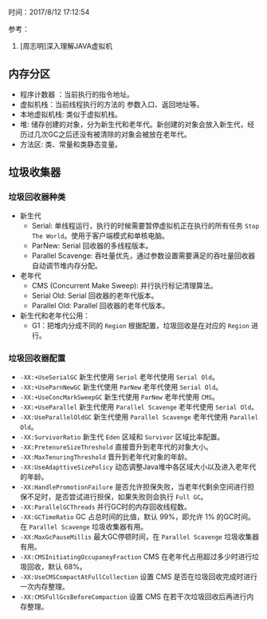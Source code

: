 ##   
时间：2017/8/12 17:12:54 

参考：

1. [周志明]深入理解JAVA虚拟机

## 内存分区  

* 程序计数器 ：当前执行的指令地址。
* 虚拟机栈：当前线程执行的方法的 参数入口、返回地址等。
* 本地虚拟机栈: 类似于虚拟机栈。
* 堆: 储存创建的对象，分为新生代和老年代。新创建的对象会放入新生代，经历过几次GC之后还没有被清除的对象会被放在老年代。
* 方法区: 类、常量和类静态变量。

## 垃圾收集器 

### 垃圾回收器种类 
* 新生代
	* Serial: 单线程运行，执行的时候需要暂停虚拟机正在执行的所有任务 `Stop The World`。使用于客户端模式和单核电脑。
	* ParNew: Serial 回收器的多线程版本。
	* Parallel Scavenge: 吞吐量优先，通过参数设置需要满足的吞吐量回收器自动调节堆内存分配。 
* 老年代 
	* CMS (Concurrent Make Sweep):  并行执行标记清理算法。
	* Serial Old: Serial 回收器的老年代版本。
	* Parallel Old: Parallel  回收器的老年代版本。
* 新生代和老年代公用：
	* G1：把堆内分成不同的 `Region` 根据配置，垃圾回收是在对应的 `Region` 进行。

### 垃圾回收器配置    

* `-XX:+UseSerialGC` 新生代使用 `Seriol` 老年代使用 `Serial Old`。
* `-XX:+UseParnNewGC` 新生代使用 `ParNew` 老年代使用 `Serial Old`。
* `-XX:+UseConcMarkSweepGC`  新生代使用 `ParNew` 老年代使用 `CMS`。
* `-XX:+UseParallel` 新生代使用 `Parallel Scavenge` 老年代使用 `Serial Old`。
* `-XX:UseParallelOldGC` 新生代使用 `Parallel Scavenge` 老年代使用 `Parallel Old`。
* `-XX:SurvivorRatio` 新生代 `Eden` 区域和 `Survivor` 区域比率配置。
* `-XX:PretenureSizeThreshold` 直接晋升到老年代的对象大小。
* `-XX:MaxTenuringThreshold` 晋升到老年代对象的年龄。
* `-XX:UseAdapttiveSizePolicy` 动态调整Java堆中各区域大小以及进入老年代的年龄。
* `-XX:HandlePromotionFailure` 是否允许担保失败，当老年代剩余空间进行担保不足时，是否尝试进行担保，如果失败则会执行 `Full GC`。
* `-XX:ParallelGCThreads` 并行GC时的内存回收线程数。
* `-XX:GCTimeRatio` GC 占总时间的比值，默认 99%，即允许 1% 的GC时间。在 `Parallel Scavenge` 垃圾收集器有用。
* `-XX:MaxGcPauseMillis` 最大GC停顿时间，在 `Parallel Scavenge` 垃圾收集器有用。
* `-XX:CMSInitiatingOccupaneyFraction` CMS 在老年代占用超过多少时进行垃圾回收，默认 68%。
* `-XX:UseCMSCompactAtFullCollection` 设置 CMS 是否在垃圾回收完成时进行一次内存整理。
* `-XX:CMSFullGcsBeforeCompaction` 设置 CMS 在若干次垃圾回收后再进行内存整理。